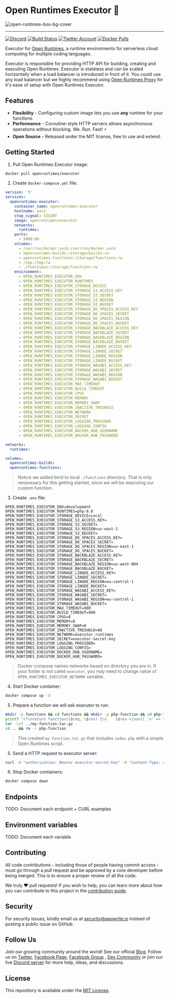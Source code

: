 # Open Runtimes Executor 🤖

![open-runtimes-box-bg-cover](https://user-images.githubusercontent.com/1297371/151676246-0e18f694-dfd7-4bab-b64b-f590fec76ef1.png)

---

[![Discord](https://img.shields.io/discord/937092945713172480?label=discord&style=flat-square)](https://discord.gg/mkZcevnxuf)
[![Build Status](https://github.com/open-runtimes/executor/actions/workflows/tests.yml/badge.svg)](https://github.com/open-runtimes/executor/actions/workflows/tests.yml)
[![Twitter Account](https://img.shields.io/twitter/follow/appwrite?color=00acee&label=twitter&style=flat-square)](https://twitter.com/appwrite)
[![Docker Pulls](https://img.shields.io/docker/pulls/openruntimes/executor?color=f02e65&style=flat-square)](https://hub.docker.com/r/openruntimes/executor)

Executor for [Open Runtimes](https://github.com/open-runtimes/open-runtimes), a runtime environments for serverless cloud computing for multiple coding languages.

Executor is responsible for providing HTTP API for building, creating and executing Open Runtimes. Executor is stateless and can be scaled horizontally when a load balancer is introduced in front of it. You could use any load balancer but we highly recommend using [Open Runtimes Proxy](https://github.com/open-runtimes/proxy) for it's ease of setup with Open Runtimes Executor.

## Features

* **Flexibility** - Configuring custom image lets you use **any** runtime for your functions.
* **Performance** - Coroutine-style HTTP servers allows asynchronous operations without blocking. We. Run. Fast! ⚡
* **Open Source** - Released under the MIT license, free to use and extend.

## Getting Started

1. Pull Open Runtimes Executor image:

```bash
docker pull openruntimes/executor
```

2. Create `docker-compose.yml` file:

```yml
version: '3'
services:
  openruntimes-executor:
    container_name: openruntimes-executor
    hostname: exc1
    stop_signal: SIGINT
    image: openruntimes/executor
    networks:
      runtimes:
    ports:
      - 9900:80
    volumes:
      - /var/run/docker.sock:/var/run/docker.sock
      - openruntimes-builds:/storage/builds:rw
      - openruntimes-functions:/storage/functions:rw
      - /tmp:/tmp:rw
      - ./functions:/storage/functions:rw
    environment:
      - OPEN_RUNTIMES_EXECUTOR_ENV
      - OPEN_RUNTIMES_EXECUTOR_RUNTIMES
      - OPEN_RUNTIMES_EXECUTOR_STORAGE_DEVICE
      - OPEN_RUNTIMES_EXECUTOR_STORAGE_S3_ACCESS_KEY
      - OPEN_RUNTIMES_EXECUTOR_STORAGE_S3_SECRET
      - OPEN_RUNTIMES_EXECUTOR_STORAGE_S3_REGION
      - OPEN_RUNTIMES_EXECUTOR_STORAGE_S3_BUCKET
      - OPEN_RUNTIMES_EXECUTOR_STORAGE_DO_SPACES_ACCESS_KEY
      - OPEN_RUNTIMES_EXECUTOR_STORAGE_DO_SPACES_SECRET
      - OPEN_RUNTIMES_EXECUTOR_STORAGE_DO_SPACES_REGION
      - OPEN_RUNTIMES_EXECUTOR_STORAGE_DO_SPACES_BUCKET
      - OPEN_RUNTIMES_EXECUTOR_STORAGE_BACKBLAZE_ACCESS_KEY
      - OPEN_RUNTIMES_EXECUTOR_STORAGE_BACKBLAZE_SECRET
      - OPEN_RUNTIMES_EXECUTOR_STORAGE_BACKBLAZE_REGION
      - OPEN_RUNTIMES_EXECUTOR_STORAGE_BACKBLAZE_BUCKET
      - OPEN_RUNTIMES_EXECUTOR_STORAGE_LINODE_ACCESS_KEY
      - OPEN_RUNTIMES_EXECUTOR_STORAGE_LINODE_SECRET
      - OPEN_RUNTIMES_EXECUTOR_STORAGE_LINODE_REGION
      - OPEN_RUNTIMES_EXECUTOR_STORAGE_LINODE_BUCKET
      - OPEN_RUNTIMES_EXECUTOR_STORAGE_WASABI_ACCESS_KEY
      - OPEN_RUNTIMES_EXECUTOR_STORAGE_WASABI_SECRET
      - OPEN_RUNTIMES_EXECUTOR_STORAGE_WASABI_REGION
      - OPEN_RUNTIMES_EXECUTOR_STORAGE_WASABI_BUCKET
      - OPEN_RUNTIMES_EXECUTOR_MAX_TIMEOUT
      - OPEN_RUNTIMES_EXECUTOR_BUILD_TIMEOUT
      - OPEN_RUNTIMES_EXECUTOR_CPUS
      - OPEN_RUNTIMES_EXECUTOR_MEMORY
      - OPEN_RUNTIMES_EXECUTOR_MEMORY_SWAP
      - OPEN_RUNTIMES_EXECUTOR_INACTIVE_TRESHOLD
      - OPEN_RUNTIMES_EXECUTOR_NETWORK
      - OPEN_RUNTIMES_EXECUTOR_SECRET
      - OPEN_RUNTIMES_EXECUTOR_LOGGING_PROVIDER
      - OPEN_RUNTIMES_EXECUTOR_LOGGING_CONFIG
      - OPEN_RUNTIMES_EXECUTOR_DOCKER_HUB_USERNAME
      - OPEN_RUNTIMES_EXECUTOR_DOCKER_HUB_PASSWORD

networks:
  runtimes:

volumes:
  openruntimes-builds:
  openruntimes-functions:
```

> Notice we added bind to local `./functions` directory. That is only nessessary for this getting started, since we will be executing our custom function.

3. Create `.env` file:

```
OPEN_RUNTIMES_EXECUTOR_ENV=development
OPEN_RUNTIMES_EXECUTOR_RUNTIMES=php-8.0
OPEN_RUNTIMES_EXECUTOR_STORAGE_DEVICE=Local
OPEN_RUNTIMES_EXECUTOR_STORAGE_S3_ACCESS_KEY=
OPEN_RUNTIMES_EXECUTOR_STORAGE_S3_SECRET=
OPEN_RUNTIMES_EXECUTOR_STORAGE_S3_REGION=us-east-1
OPEN_RUNTIMES_EXECUTOR_STORAGE_S3_BUCKET=
OPEN_RUNTIMES_EXECUTOR_STORAGE_DO_SPACES_ACCESS_KEY=
OPEN_RUNTIMES_EXECUTOR_STORAGE_DO_SPACES_SECRET=
OPEN_RUNTIMES_EXECUTOR_STORAGE_DO_SPACES_REGION=us-east-1
OPEN_RUNTIMES_EXECUTOR_STORAGE_DO_SPACES_BUCKET=
OPEN_RUNTIMES_EXECUTOR_STORAGE_BACKBLAZE_ACCESS_KEY=
OPEN_RUNTIMES_EXECUTOR_STORAGE_BACKBLAZE_SECRET=
OPEN_RUNTIMES_EXECUTOR_STORAGE_BACKBLAZE_REGION=us-west-004
OPEN_RUNTIMES_EXECUTOR_STORAGE_BACKBLAZE_BUCKET=
OPEN_RUNTIMES_EXECUTOR_STORAGE_LINODE_ACCESS_KEY=
OPEN_RUNTIMES_EXECUTOR_STORAGE_LINODE_SECRET=
OPEN_RUNTIMES_EXECUTOR_STORAGE_LINODE_REGION=eu-central-1
OPEN_RUNTIMES_EXECUTOR_STORAGE_LINODE_BUCKET=
OPEN_RUNTIMES_EXECUTOR_STORAGE_WASABI_ACCESS_KEY=
OPEN_RUNTIMES_EXECUTOR_STORAGE_WASABI_SECRET=
OPEN_RUNTIMES_EXECUTOR_STORAGE_WASABI_REGION=eu-central-1
OPEN_RUNTIMES_EXECUTOR_STORAGE_WASABI_BUCKET=
OPEN_RUNTIMES_EXECUTOR_MAX_TIMEOUT=900
OPEN_RUNTIMES_EXECUTOR_BUILD_TIMEOUT=900
OPEN_RUNTIMES_EXECUTOR_CPUS=0
OPEN_RUNTIMES_EXECUTOR_MEMORY=0
OPEN_RUNTIMES_EXECUTOR_MEMORY_SWAP=0
OPEN_RUNTIMES_EXECUTOR_INACTIVE_TRESHOLD=60
OPEN_RUNTIMES_EXECUTOR_NETWORK=executor_runtimes
OPEN_RUNTIMES_EXECUTOR_SECRET=executor-secret-key
OPEN_RUNTIMES_EXECUTOR_LOGGING_PROVIDER=
OPEN_RUNTIMES_EXECUTOR_LOGGING_CONFIG=
OPEN_RUNTIMES_EXECUTOR_DOCKER_HUB_USERNAME=
OPEN_RUNTIMES_EXECUTOR_DOCKER_HUB_PASSWORD=
```

> Docker compose names networks based on directory you are in. If your folder is not caled `executor`, you may need to change value of `OPEN_RUNTIMES_EXECUTOR_NETWORK` variable.

4. Start Docker container:

```bash
docker compose up -d
```

5. Prepare a function we will ask executor to run:

```bash
mkdir -p functions && cd functions && mkdir -p php-function && cd php-function
printf "<?\nreturn function(\$req, \$res) {\n    \$res->json([ 'n' => \mt_rand() / \mt_getrandmax() ]);\n};" > index.php
tar -czf ../my-function.tar.gz .
cd .. && rm -r php-function
```

> This created `my-function.tar.gz` that includes `index.php` with a simple Open Runtimes script.

5. Send a HTTP request to executor server:

```bash
curl -H "authorization: Bearer executor-secret-key" -H "Content-Type: application/json" -X POST http://localhost:9900/v1/runtimes/my-function/execution -d '{"image":"openruntimes/php:v2-8.0","source":"/storage/functions/my-function.tar.gz","entrypoint":"index.php"}'
```

6. Stop Docker containers:

```bash
docker compose down
```

## Endpoints

TODO: Document each endpoint + CURL examples

## Environment variables

TODO: Document each variable

## Contributing

All code contributions - including those of people having commit access - must go through a pull request and be approved by a core developer before being merged. This is to ensure a proper review of all the code.

We truly ❤️ pull requests! If you wish to help, you can learn more about how you can contribute to this project in the [contribution guide](CONTRIBUTING.md).

## Security

For security issues, kindly email us at [security@appwrite.io](mailto:security@appwrite.io) instead of posting a public issue on GitHub.

## Follow Us

Join our growing community around the world! See our official [Blog](https://medium.com/appwrite-io). Follow us on [Twitter](https://twitter.com/appwrite), [Facebook Page](https://www.facebook.com/appwrite.io), [Facebook Group](https://www.facebook.com/groups/appwrite.developers/) , [Dev Community](https://dev.to/appwrite) or join our live [Discord server](https://discord.gg/mkZcevnxuf) for more help, ideas, and discussions.

## License

This repository is available under the [MIT License](./LICENSE).
